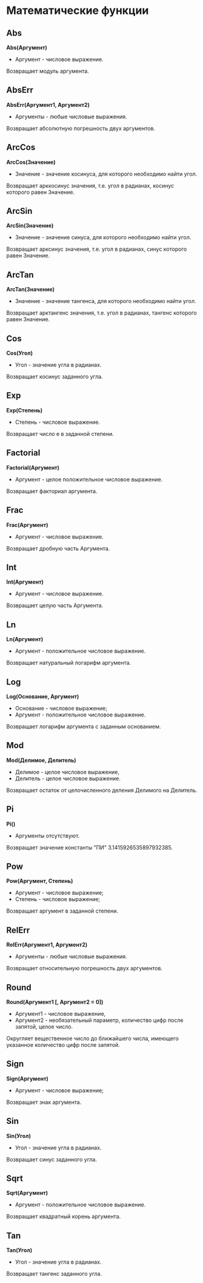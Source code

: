 # Математические функции

## Abs

**Abs(Аргумент)**

* Аргумент - числовое выражение.

Возвращает модуль аргумента.

## AbsErr

**AbsErr(Аргумент1, Аргумент2)**

* Аргументы - любые числовые выражения.

Возвращает абсолютную погрешность двух аргументов.

## ArcCos

**ArcCos(Значение)**

* Значение - значение косинуса, для которого необходимо найти угол.

Возвращает арккосинус значения, т.е. угол в радианах, косинус которого равен Значение.

## ArcSin

**ArcSin(Значение)**

* Значение - значение синуса, для которого необходимо найти угол.

Возвращает арксинус значения, т.е. угол в радианах, синус которого равен Значение.

## ArcTan

**ArcTan(Значение)**

* Значение - значение тангенса, для которого необходимо найти угол.

Возвращает арктангенс значения, т.е. угол в радианах, тангенс которого равен Значение.

## Cos

**Cos(Угол)**

* Угол - значение угла в радианах.

Возвращает косинус заданного угла.

## Exp

**Exp(Степень)**

* Степень -  числовое выражение.

Возвращает число e в заданной степени.

## Factorial

**Factorial(Аргумент)**

* Аргумент - целое положительное числовое выражение.

Возвращает факториал аргумента.

## Frac

**Frac(Аргумент)**

* Аргумент - числовое выражение.

Возвращает дробную часть Аргумента.

## Int

**Int(Аргумент)**

* Аргумент - числовое выражение.

Возвращает целую часть Аргумента.

## Ln

**Ln(Аргумент)**

* Аргумент - положительное числовое выражение.

Возвращает натуральный логарифм аргумента.

## Log

**Log(Основание, Аргумент)**

* Основание - числовое выражение;
* Аргумент - положительное числовое выражение.

Возвращает логарифм аргумента с заданным основанием.

## Mod

**Mod(Делимое, Делитель)**

* Делимое - целое числовое выражение,
* Делитель - целое числовое выражение.

Возвращает остаток от целочисленного деления Делимого на Делитель.

## Pi

**Pi()**

* Аргументы отсутствуют.

Возвращает значение константы "ПИ" 3.1415926535897932385.

## Pow

**Pow(Аргумент, Степень)**

* Аргумент - числовое выражение;
* Степень - числовое выражение;

Возвращает аргумент в заданной степени.

## RelErr

**RelErr(Аргумент1, Аргумент2)**

* Аргументы - любые числовые выражения.

Возвращает относительную погрешность двух аргументов.

## Round

**Round(Аргумент1 [, Аргумент2 = 0])**

* Аргумент1 - числовое выражение,
* Аргумент2 - необязательный параметр, количество цифр после запятой, целое число.

Округляет вещественное число до ближайшего числа, имеющего указанное количество цифр после запятой.

## Sign

**Sign(Аргумент)**

* Аргумент - числовое выражение;

Возвращает знак аргумента.

## Sin

**Sin(Угол)**

* Угол - значение угла в радианах.

Возвращает синус заданного угла.

## Sqrt

**Sqrt(Аргумент)**

* Аргумент - положительное числовое выражение.

Возвращает  квадратный корень аргумента.

## Tan

**Tan(Угол)**

* Угол - значение угла в радианах.

Возвращает тангенс заданного угла.
